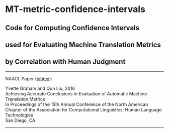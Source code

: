 # MT-metric-confidence-intervals

## Code for Computing Confidence Intervals 
## used for Evaluating Machine Translation Metrics
## by Correlation with Human Judgment

***
NAACL Paper ([bibtex](https://www.computing.dcu.ie/~ygraham/naacl16)):

Yvette Graham and Qun Liu, 2016  
Achieving Accurate Conclusions in Evaluation of Automatic Machine Translation Metrics  
In Proceedings of the 15th Annual Conference of the North American Chapter of the Association for Computational Linguistics: Human Language Technologies  
San Diego, CA.   
***
